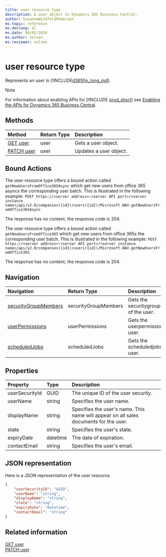 ```yaml
---
title: user resource type
description: A user object in Dynamics 365 Business Central.
author: SusanneWindfeldPedersen
ms.topic: reference
ms.devlang: al
ms.date: 09/02/2024
ms.author: solsen
ms.reviewer: solsen
---
```


# user resource type

<!-- START>DO_NOT_EDIT -->
<!-- IMPORTANT:Do not edit any of the content between here and the END>DO_NOT_EDIT. -->
Represents an user in [!INCLUDE[d365fin_long_md](../../includes/d365fin_long_md.md)].

> [!NOTE]
> For information about enabling APIs for [!INCLUDE [prod_short](../../includes/prod_short.md)] see [Enabling the APIs for Dynamics 365 Business Central](../../api-reference/v2.0/enabling-apis-for-dynamics-nav.md).


## Methods

| Method | Return Type|Description |
|:--------------------|:-----------|:-------------------------|
|[GET user](../api/dynamics_user_get.md)|user|Gets a user object.|
|[PATCH user](../api/dynamics_user_update.md)|user|Updates a user object.|

## Bound Actions

The user resource type offers a bound action called `getNewUsersFromOffice365Async` which get new users from office 365 asyncs the corresponding user batch.
This is illustrated in the following example:
`POST https://<server address>:<server API port>/<server instance name>/api/v2.0/companies({id})/users({id})/Microsoft.NAV.getNewUsersFromOffice365Async`

The response has no content; the response code is 204.

The user resource type offers a bound action called `getNewUsersFromOffice365` which get new users from office 365s the corresponding user batch.
This is illustrated in the following example:
`POST https://<server address>:<server API port>/<server instance name>/api/v2.0/companies({id})/users({id})/Microsoft.NAV.getNewUsersFromOffice365`

The response has no content; the response code is 204.

## Navigation

| Navigation |Return Type| Description |
|:----------|:----------|:-----------------|
|[securityGroupMembers](dynamics_securitygroupmember.md)|securityGroupMembers |Gets the securitygroupmembers of the user.|
|[userPermissions](dynamics_userpermission.md)|userPermissions |Gets the userpermissions of the user.|
|[scheduledJobs](dynamics_scheduledjob.md)|scheduledJobs |Gets the scheduledjobs of the user.|

## Properties

| Property           | Type   |Description     |
|:-------------------|:-------|:---------------|
|userSecurityId|GUID|The unique ID of the user security.|
|userName|string|Specifies the user name.|
|displayName|string|Specifies the user's name. This name will appear on all sales documents for the user.|
|state|string|Specifies the user's state.|
|expiryDate|datetime|The date of expiration.|
|contactEmail|string|Specifies the user's email.|

## JSON representation

Here is a JSON representation of the user resource.


```json
{
    "userSecurityId": "GUID",
    "userName": "string",
    "displayName": "string",
    "state": "string",
    "expiryDate": "datetime",
    "contactEmail": "string"
}
```

## Related information
[GET user](../api/dynamics_user_get.md)  
[PATCH user](../api/dynamics_user_update.md)  
